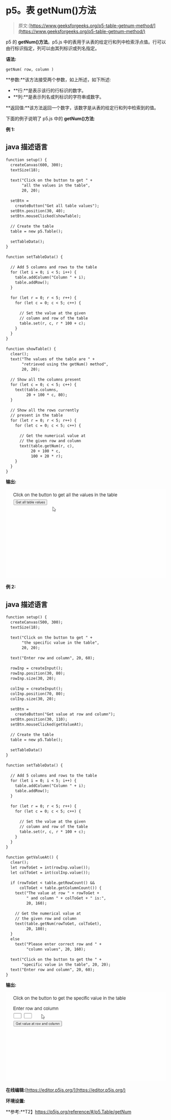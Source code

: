 # p5。表 getNum()方法

> 原文:[https://www.geeksforgeeks.org/p5-table-getnum-method/](https://www.geeksforgeeks.org/p5-table-getnum-method/)

p5 的 **getNum()方法**。p5.js 中的表用于从表的给定行和列中检索浮点值。行可以由行标识指定，列可以由其列标识或列名指定。

**语法:**

```
getNum( row, column )

```

**参数:**该方法接受两个参数，如上所述，如下所述:

*   **行:**是表示该行的行标识的数字。
*   **列:**是表示列名或列标识的字符串或数字。

**返回值:**该方法返回一个数字，该数字是从表的给定行和列中检索到的值。

下面的例子说明了 p5.js 中的 **getNum()方法**:

**例 1:**

## java 描述语言

```
function setup() {
  createCanvas(600, 300);
  textSize(18);

  text("Click on the button to get " +
       "all the values in the table",
       20, 20);

  setBtn =
    createButton("Get all table values");
  setBtn.position(30, 40);
  setBtn.mouseClicked(showTable);

  // Create the table
  table = new p5.Table();

  setTableData();
}

function setTableData() {

  // Add 5 columns and rows to the table
  for (let i = 0; i < 5; i++) {
    table.addColumn("Column " + i);
    table.addRow();
  }

  for (let r = 0; r < 5; r++) {
    for (let c = 0; c < 5; c++) {

      // Set the value at the given
      // column and row of the table
      table.set(r, c, r * 100 + c);
    }
  }
}

function showTable() {
  clear();
  text("The values of the table are " +
       "retrieved using the getNum() method",
       20, 20);

  // Show all the columns present
  for (let c = 0; c < 5; c++) {
    text(table.columns,
         20 + 100 * c, 80);
  }

  // Show all the rows currently
  // present in the table
  for (let r = 0; r < 5; r++) {
    for (let c = 0; c < 5; c++) {

      // Get the numerical value at
      // the given row and column
      text(table.getNum(r, c),
           20 + 100 * c,
           100 + 20 * r);
    }
  }
}
```

**输出:**

![](img/2327743e15bc52540d71393ec370120b.png)

**例 2:**

## java 描述语言

```
function setup() {
  createCanvas(500, 300);
  textSize(18);

  text("Click on the button to get " +
       "the specific value in the table",
       20, 20);

  text("Enter row and column", 20, 60);

  rowInp = createInput();
  rowInp.position(30, 80);
  rowInp.size(30, 20);

  colInp = createInput();
  colInp.position(70, 80);
  colInp.size(30, 20);

  setBtn =
    createButton("Get value at row and column");
  setBtn.position(30, 110);
  setBtn.mouseClicked(getValueAt);

  // Create the table
  table = new p5.Table();

  setTableData()
}

function setTableData() {

  // Add 5 columns and rows to the table
  for (let i = 0; i < 5; i++) {
    table.addColumn("Column " + i);
    table.addRow();
  }

  for (let r = 0; r < 5; r++) {
    for (let c = 0; c < 5; c++) {

      // Set the value at the given
      // column and row of the table
      table.set(r, c, r * 100 + c);
    }
  }
}

function getValueAt() {
  clear();
  let rowToGet = int(rowInp.value());
  let colToGet = int(colInp.value());

  if (rowToGet < table.getRowCount() &&
      colToGet < table.getColumnCount()) {
    text("The value at row " + rowToGet +
         " and column " + colToGet + " is:",
         20, 160);

    // Get the numerical value at
    // the given row and column
    text(table.getNum(rowToGet, colToGet),
         20, 180);
  }
  else
    text("Please enter correct row and " + 
         "column values", 20, 160);

  text("Click on the button to get the " + 
       "specific value in the table", 20, 20);
  text("Enter row and column", 20, 60);
}
```

**输出:**

![](img/9d6e28c233b252c9d2a05493ff4d223e.png)

**在线编辑:**[https://editor.p5js.org/](https://editor.p5js.org/)

**环境设置:**

**参考:**T2】https://p5js.org/reference/#/p5.Table/getNum